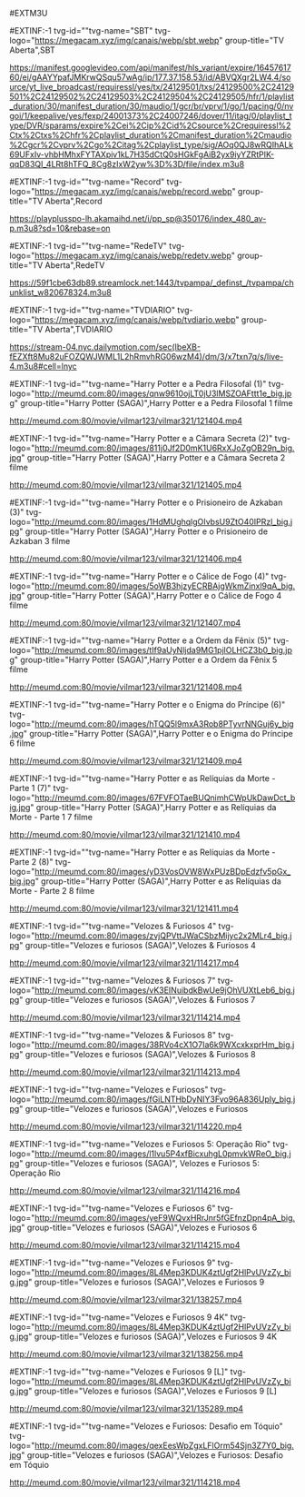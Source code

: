 #EXTM3U






#EXTINF:-1 tvg-id=""tvg-name="SBT" tvg-logo="https://megacam.xyz/img/canais/webp/sbt.webp" group-title="TV Aberta",SBT

https://manifest.googlevideo.com/api/manifest/hls_variant/expire/1645761760/ei/gAAYYpafJMKrwQSqu57wAg/ip/177.37.158.53/id/ABVQXgr2LW4.4/source/yt_live_broadcast/requiressl/yes/tx/24129501/txs/24129500%2C24129501%2C24129502%2C24129503%2C24129504%2C24129505/hfr/1/playlist_duration/30/manifest_duration/30/maudio/1/gcr/br/vprv/1/go/1/pacing/0/nvgoi/1/keepalive/yes/fexp/24001373%2C24007246/dover/11/itag/0/playlist_type/DVR/sparams/expire%2Cei%2Cip%2Cid%2Csource%2Crequiressl%2Ctx%2Ctxs%2Chfr%2Cplaylist_duration%2Cmanifest_duration%2Cmaudio%2Cgcr%2Cvprv%2Cgo%2Citag%2Cplaylist_type/sig/AOq0QJ8wRQIhALk69UFxIv-vhbHMhxFYTAXpiv1kL7H35dCtQ0sHGkFgAiB2yx9iyYZRtPIK-qqD83QI_4LRt8hTFQ_8Cg8zIxW2yw%3D%3D/file/index.m3u8

#EXTINF:-1 tvg-id=""tvg-name="Record" tvg-logo="https://megacam.xyz/img/canais/webp/record.webp" group-title="TV Aberta",Record

https://playplusspo-lh.akamaihd.net/i/pp_sp@350176/index_480_av-p.m3u8?sd=10&rebase=on

#EXTINF:-1 tvg-id=""tvg-name="RedeTV" tvg-logo="https://megacam.xyz/img/canais/webp/redetv.webp" group-title="TV Aberta",RedeTV

https://59f1cbe63db89.streamlock.net:1443/tvpampa/_definst_/tvpampa/chunklist_w820678324.m3u8

#EXTINF:-1 tvg-id=""tvg-name="TVDIARIO" tvg-logo="https://megacam.xyz/img/canais/webp/tvdiario.webp" group-title="TV Aberta",TVDIARIO

https://stream-04.nyc.dailymotion.com/sec(IbeXB-fEZXft8Mu82uFOZQWJWML1L2hRmvhRG06wzM4)/dm/3/x7txn7q/s/live-4.m3u8#cell=lnyc

#EXTINF:-1 tvg-id=""tvg-name="Harry Potter e a Pedra Filosofal (1)" tvg-logo="http://meumd.com:80/images/qnw9610ojLT0jU3lMSZOAFttt1e_big.jpg" group-title="Harry Potter (SAGA)",Harry Potter e a Pedra Filosofal 1 filme

http://meumd.com:80/movie/vilmar123/vilmar321/121404.mp4

#EXTINF:-1 tvg-id=""tvg-name="Harry Potter e a Câmara Secreta (2)" tvg-logo="http://meumd.com:80/images/811j0Jf2D0mK1U6RxXJoZgOB29n_big.jpg" group-title="Harry Potter (SAGA)",Harry Potter e a Câmara Secreta 2 filme

http://meumd.com:80/movie/vilmar123/vilmar321/121405.mp4

#EXTINF:-1 tvg-id=""tvg-name="Harry Potter e o Prisioneiro de Azkaban (3)" tvg-logo="http://meumd.com:80/images/1HdMUghqlgOIvbsU9ZtO40IPRzl_big.jpg" group-title="Harry Potter (SAGA)",Harry Potter e o Prisioneiro de Azkaban 3 filme

http://meumd.com:80/movie/vilmar123/vilmar321/121406.mp4

#EXTINF:-1 tvg-id=""tvg-name="Harry Potter e o Cálice de Fogo (4)" tvg-logo="http://meumd.com:80/images/5oWB3hjzyECRBAjgWkmZinxl9qA_big.jpg" group-title="Harry Potter (SAGA)",Harry Potter e o Cálice de Fogo 4 filme

http://meumd.com:80/movie/vilmar123/vilmar321/121407.mp4

#EXTINF:-1 tvg-id=""tvg-name="Harry Potter e a Ordem da Fênix (5)" tvg-logo="http://meumd.com:80/images/tIf9aUyNljda9MG1pjlOLHCZ3b0_big.jpg" group-title="Harry Potter (SAGA)",Harry Potter e a Ordem da Fênix 5 filme

http://meumd.com:80/movie/vilmar123/vilmar321/121408.mp4

#EXTINF:-1 tvg-id=""tvg-name="Harry Potter e o Enigma do Príncipe (6)" tvg-logo="http://meumd.com:80/images/hTQQ5l9mxA3Rob8PTyvrNNGuj6y_big.jpg" group-title="Harry Potter (SAGA)",Harry Potter e o Enigma do Príncipe 6 filme

http://meumd.com:80/movie/vilmar123/vilmar321/121409.mp4

#EXTINF:-1 tvg-id=""tvg-name="Harry Potter e as Relíquias da Morte - Parte 1 (7)" tvg-logo="http://meumd.com:80/images/67FVFOTaeBUQnimhCWpUkDawDct_big.jpg" group-title="Harry Potter (SAGA)",Harry Potter e as Relíquias da Morte - Parte 1 7 filme

http://meumd.com:80/movie/vilmar123/vilmar321/121410.mp4

#EXTINF:-1 tvg-id=""tvg-name="Harry Potter e as Relíquias da Morte - Parte 2 (8)" tvg-logo="http://meumd.com:80/images/yD3VosOVW8WxPUzBDpEdzfv5pGx_big.jpg" group-title="Harry Potter (SAGA)",Harry Potter e as Relíquias da Morte - Parte 2 8 filme

http://meumd.com:80/movie/vilmar123/vilmar321/121411.mp4

#EXTINF:-1 tvg-id=""tvg-name="Velozes & Furiosos 4" tvg-logo="http://meumd.com:80/images/zvjQPVttJWaCSbzMijyc2x2MLr4_big.jpg" group-title="Velozes e furiosos (SAGA)",Velozes & Furiosos 4

http://meumd.com:80/movie/vilmar123/vilmar321/114217.mp4

#EXTINF:-1 tvg-id=""tvg-name="Velozes & Furiosos 7" tvg-logo="http://meumd.com:80/images/vK3EINuibdkBwUe9jOhVUXtLeb6_big.jpg" group-title="Velozes e furiosos (SAGA)",Velozes & Furiosos 7

http://meumd.com:80/movie/vilmar123/vilmar321/114214.mp4

#EXTINF:-1 tvg-id=""tvg-name="Velozes & Furiosos 8" tvg-logo="http://meumd.com:80/images/38RVo4cX1O7Ia6k9WXcxkxprHm_big.jpg" group-title="Velozes e furiosos (SAGA)",Velozes & Furiosos 8

http://meumd.com:80/movie/vilmar123/vilmar321/114213.mp4

#EXTINF:-1 tvg-id=""tvg-name="Velozes e Furiosos" tvg-logo="http://meumd.com:80/images/fGiLNTHbDyNIY3Fvo96A836UpIy_big.jpg" group-title="Velozes e furiosos (SAGA)",Velozes e Furiosos

http://meumd.com:80/movie/vilmar123/vilmar321/114220.mp4

#EXTINF:-1 tvg-id=""tvg-name="Velozes e Furiosos 5: Operação Rio" tvg-logo="http://meumd.com:80/images/l1lvu5P4xfBicxuhgL0pmvkWReO_big.jpg" group-title="Velozes e furiosos (SAGA)", Velozes e Furiosos 5: Operação Rio

http://meumd.com:80/movie/vilmar123/vilmar321/114216.mp4

#EXTINF:-1 tvg-id=""tvg-name="Velozes e Furiosos 6" tvg-logo="http://meumd.com:80/images/yeF9WQvxHRrJnr5fGEfnzDpn4pA_big.jpg" group-title="Velozes e furiosos (SAGA)",Velozes e Furiosos 6

http://meumd.com:80/movie/vilmar123/vilmar321/114215.mp4

#EXTINF:-1 tvg-id=""tvg-name="Velozes e Furiosos 9" tvg-logo="http://meumd.com:80/images/8L4Mep3KDUK4ztUgf2HlPvUVzZy_big.jpg" group-title="Velozes e furiosos (SAGA)",Velozes e Furiosos 9

http://meumd.com:80/movie/vilmar123/vilmar321/138257.mp4

#EXTINF:-1 tvg-id=""tvg-name="Velozes e Furiosos 9 4K" tvg-logo="http://meumd.com:80/images/8L4Mep3KDUK4ztUgf2HlPvUVzZy_big.jpg" group-title="Velozes e furiosos (SAGA)",Velozes e Furiosos 9 4K

http://meumd.com:80/movie/vilmar123/vilmar321/138256.mp4

#EXTINF:-1 tvg-id=""tvg-name="Velozes e Furiosos 9 [L]" tvg-logo="http://meumd.com:80/images/8L4Mep3KDUK4ztUgf2HlPvUVzZy_big.jpg" group-title="Velozes e furiosos (SAGA)",Velozes e Furiosos 9 [L]

http://meumd.com:80/movie/vilmar123/vilmar321/135289.mp4

#EXTINF:-1 tvg-id=""tvg-name="Velozes e Furiosos: Desafio em Tóquio" tvg-logo="http://meumd.com:80/images/qexEesWpZgxLFlOrm54Sjn3Z7Y0_big.jpg" group-title="Velozes e furiosos (SAGA)",Velozes e Furiosos: Desafio em Tóquio

http://meumd.com:80/movie/vilmar123/vilmar321/114218.mp4
###
